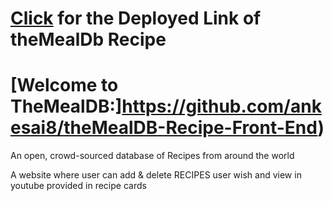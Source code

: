 # [Click](https://mealdb-9989.netlify.app/) for the Deployed Link of theMealDb Recipe  

# [Welcome to TheMealDB:]https://github.com/ankesai8/theMealDB-Recipe-Front-End) 
    
  An open, crowd-sourced database of Recipes from around the world

  A website where user can add & delete RECIPES user wish and view in youtube provided in recipe cards
